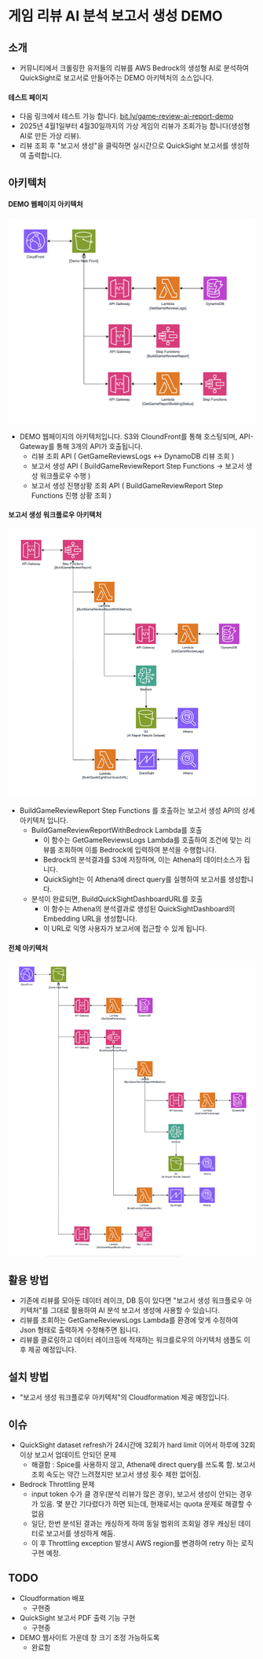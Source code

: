 # 게임 리뷰 AI 분석 보고서 생성 DEMO

## 소개

- 커뮤니티에서 크롤링한 유저들의 리뷰를 AWS Bedrock의 생성형 AI로 분석하여 QuickSight로 보고서로 만들어주는 DEMO 아키텍처의 소스입니다.

#### 테스트 페이지
- 다음 링크에서 테스트 가능 합니다.
[bit.ly/game-review-ai-report-demo](https://bit.ly/game-review-ai-report-demo)
- 2025년 4월1일부터 4월30일까지의 가상 게임의 리뷰가 조회가능 합니다(생성형 AI로 만든 가상 리뷰).
- 리뷰 조회 후 "보고서 생성"을 클릭하면 실시간으로 QuickSight 보고서를 생성하여 출력합니다.

## 아키텍처

#### DEMO 웹페이지 아키텍처
<img src="images/arch-1.png" width=700/>

- DEMO 웹페이지의 아키텍처입니다. S3와 CloundFront를 통해 호스팅되며, API-Gateway를 통해 3개의 API가 호출됩니다.
  - 리뷰 조회 API ( GetGameReviewsLogs <-> DynamoDB 리뷰 조회 )
  - 보고서 생성 API (  BuildGameReviewReport Step Functions -> 보고서 생성 워크플로우 수행 )
  - 보고서 생성 진행상황 조회 API ( BuildGameReviewReport Step Functions 진행 상황 조회 )

#### 보고서 생성 워크플로우 아키텍처
<img src="images/arch-2.png"  width=700/>

- BuildGameReviewReport Step Functions 를 호출하는 보고서 생성 API의 상세 아키텍처 입니다.
  - BuildGameReviewReportWithBedrock Lambda를 호출
    - 이 함수는 GetGameReviewsLogs Lambda를 호출하여 조건에 맞는 리뷰를 조회하며 이를 Bedrock에 입력하여 분석을 수행합니다.
    - Bedrock의 분석결과를 S3에 저장하며, 이는 Athena의 데이터소스가 됩니다.
    - QuickSight는 이 Athena에 direct query를 실행하여 보고서를 생성합니다.
  - 분석이 완료되면, BuildQuickSightDashboardURL를 호출
    - 이 함수는 Athena의 분석결과로 생성된 QuickSightDashboard의 Embedding URL을 생성합니다.
    - 이 URL로 익명 사용자가 보고서에 접근할 수 있게 됩니다.

#### 전체 아키텍처
<img src="images/arch-3.png"/>

## 활용 방법
- 기존에 리뷰를 모아둔 데이터 레이크, DB 등이 있다면 "보고서 생성 워크플로우 아키텍처"를 그대로 활용하여 AI 분석 보고서 생성에 사용할 수 있습니다.
- 리뷰를 조회하는 GetGameReviewsLogs Lambda를 환경에 맞게 수정하여 Json 형태로 출력하게 수정해주면 됩니다.
- 리뷰를 클로링하고 데이터 레이크등에 적재하는 워크를로우의 아키텍처 샘플도 이 후 제공 예정입니다.

## 설치 방법
- "보고서 생성 워크플로우 아키텍처"의 Cloudformation 제공 예정입니다.

## 이슈
- QuickSight dataset refresh가 24시간에 32회가 hard limit 이어서 하루에 32회 이상 보고서 업데이트 안되던 문제
  - 해결함 : Spice를 사용하지 않고, Athena에 direct query를 쓰도록 함. 보고서 조회 속도는 약간 느려졌지만 보고서 생성 횟수 제한 없어짐.
- Bedrock Throttling 문제
  - input token 수가 클 경우(분석 리뷰가 많은 경우), 보고서 생성이 안되는 경우가 있음. 몇 분간 기다렸다가 하면 되는데, 현재로서는 quota 문제로 해결할 수 없음
  - 일단, 한번 분석된 결과는 캐싱하게 하여 동일 범위의 조회일 경우 캐싱된 데이터로 보고서를 생성하게 해둠.
  - 이 후 Throttling exception 발생시 AWS region를 변경하여 retry 하는 로직 구현 예정.

## TODO
- Cloudformation 배포
  - 구현중
- QuickSight 보고서 PDF 출력 기능 구현
  - 구현중
- DEMO 웹사이트 가운데 창 크기 조정 가능하도록
  - 완료함


